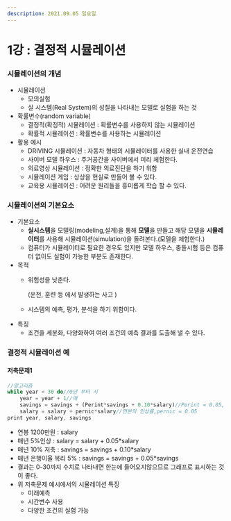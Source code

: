 ```yaml
---
description: 2021.09.05 일요일
---
```


# 1강 : 결정적 시뮬레이션

### 시뮬레이션의 개념

* 시뮬레이션 
  * 모의실험
  * 실 시스템\(Real System\)의 성질을 나타내는 모델로 실험을 하는 것
* 확률변수\(random variable\)
  * 결정적\(확정적\) 시뮬레이션 : 확률변수를 사용하지 않는 시뮬레이션
  * 확률적 시뮬레이션 : 확률변수를 사용하는 시뮬레이션
* 활용 예시
  * DRIVING 시뮬레이션 : 자동차 형태의 시뮬레이터를 사용한 실내 운전연습
  * 사이버 모델 하우스 : 주거공간을 사이버에서 미리 체험한다.
  * 의료영상 시뮬레이션 : 정확한 의료진단을 하기 위함
  * 시뮬레이션 게임 : 상상을 현실로 만들어 볼 수 있다.
  * 교육용 시뮬레이션 : 어려운 원리들을 흥미롭게 학습 할 수 있다.

### 시뮬레이션의 기본요소

* 기본요소
  * **실시스템**을 모델링\(modeling,설계\)을 통해 **모델**을 만들고 해당 모델을 **시뮬레이터**를 사용해 시뮬레이션\(simulation\)을 돌려본다.\(모델을 체험한다.\)
  * 컴퓨터가 시뮬레이터로 필요한 경우도 있지만 모델 하우스, 충돌시험 등은 컴퓨터 없이도 실험이 가능한 부분도 존재한다.
* 목적
  * 위험성을 낮춘다.

    \(운전, 훈련 등 에서 발생하는 사고 \)

  * 시스템의 예측, 평가, 분석을 하기 위함이다.
* 특징
  * 조건을 세분화, 다양화하여 여러 조건의 예측 결과를 도출해 낼 수 있다.

### 결정적 시뮬레이션 예

#### 저축문제1

```javascript
//알고리즘
while year < 30 do//0년 부터 시
    year = year + 1//매
    savings = savings + (Perint*savings + 0.10*salary)//Perint = 0.05, (복리+저축)
    salary = salary + pernic*salary//연본의 인상률,pernic = 0.05
print year, salary, savings
```

* 연봉 1200만원 : salary
* 매년 5%인상 : salary = salary + 0.05\*salary
* 매년 10% 저축 : savings = savings + 0.10\*salary
* 매년 은행이율 복리 5% : savings = savings + 0.05\*savings
* 결과는 0-30까지 수치로 나타내면 한눈에 들어오지않으므로 그래프로 표시하는 것이 좋다.
* 위 저축문제 예시에서의 시뮬레이션 특징
  * 미래예측
  * 시간변수 사용
  * 다양한 조건의 실험 가능




